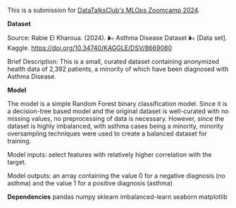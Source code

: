 This is a submission for [DataTalksClub's MLOps Zoomcamp 2024](https://github.com/DataTalksClub/mlops-zoomcamp).

**Dataset**

Source: Rabie El Kharoua. (2024). 🌬️ Asthma Disease Dataset 🌬️ [Data set]. Kaggle. https://doi.org/10.34740/KAGGLE/DSV/8669080 

Brief Description: This is a small, curated dataset containing anonymized health data of 2,392 patients, a minority of which have been diagnosed with Asthma Disease. 

**Model**

The model is a simple Random Forest binary classification model. Since it is a decision-tree based model and the original dataset is well-curated with no missing values, no preprocessing of data is necessary. However, since the dataset is highly imbalanced, with asthma cases being a minority, minority oversampling techniques were used to create a balanced dataset for training.

Model inputs: select features with relatively higher correlation with the target.

Model outputs: an array containing the value 0 for a negative diagnosis (no asthma) and the value 1 for a positive diagnosis (asthma)

**Dependencies**
pandas
numpy
sklearn
imbalanced-learn
seaborn
matplotlib



